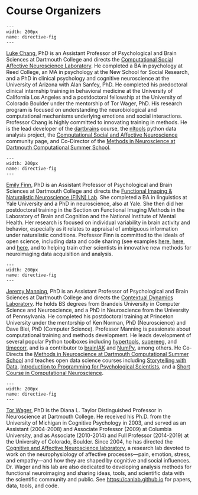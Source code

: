 # Course Organizers

```{figure} ../images/speakers/chang.jpg
---
width: 200px
name: directive-fig
---
```

 [Luke Chang](http://lukejchang.com/), PhD is an Assistant Professor of Psychological and Brain Sciences at Dartmouth College and directs the [Computational Social Affective Neuroscience Laboratory](http://cosanlab.com/). He completed a BA in psychology at Reed College, an MA in psychology at the New School for Social Research, and a PhD in clinical psychology and cognitive neuroscience at the University of Arizona with Alan Sanfey, PhD. He completed his predoctoral clinical internship training in behavioral medicine at the University of California Los Angeles and a postdoctoral fellowship at the University of Colorado Boulder under the mentorship of Tor Wager, PhD. His research program is focused on understanding the neurobiological and computational mechanisms underlying emotions and social interactions. Professor Chang is highly committed to innovating training in methods. He is the lead developer of the [dartbrains](https://dartbrains.org/) course, the [nltools](https://neurolearn.readthedocs.io/en/latest/) python data analysis project, the [Computational Social and Affective Neuroscience](http://compsan.org/) community page, and Co-Director of the [Methods in Neuroscience at Dartmouth Computational Summer School](http://mindsummerschool.org/).

```{figure} ../images/speakers/finn.jpg
---
width: 200px
name: directive-fig
---
```

[Emily Finn](https://esfinn.github.io/), PhD is an Assistant Professor of Psychological and Brain Sciences at Dartmouth College and directs the [Functional Imaging & Naturalistic Neuroscience (FINN) Lab](http://thefinnlab.github.io/). She completed a BA in linguistics at Yale University and a PhD in neuroscience, also at Yale. She then did her postdoctoral training in the Section on Functional Imaging Methods in the Laboratory of Brain and Cognition and the National Institute of Mental Health. Her research is focused on individual variability in brain activity and behavior, especially as it relates to appraisal of ambiguous information under naturalistic conditions. Professor Finn is committed to the ideals of open science, including data and code sharing (see examples [here](https://openneuro.org/datasets/ds001338), [here](https://github.com/esfinn/cpm_tutorial), and [here](https://github.com/esfinn/intersubj_rsa), and to helping train other scientists in innovative new methods for neuroimaging data acquisition and analysis.

```{figure} ../images/speakers/manning.png
---
width: 200px
name: directive-fig
---
```

[Jeremy Manning](https://pbs.dartmouth.edu/people/jeremy-rothman-manning), PhD is an Assistant Professor of Psychological and Brain Sciences at Dartmouth College and directs the [Contextual Dynamics Laboratory](http://www.context-lab.com).  He holds BS degrees from Brandeis University in Computer Science and Neuroscience, and a PhD in Neuroscience from the University of Pennsylvania.  He completed his postdoctoral training at Princeton University under the mentorship of Ken Norman, PhD (Neuroscience) and Dave Blei, PhD (Computer Science).  Professor Manning is passionate about computational training and methods development.  He leads development of several popular Python toolboxes including [hypertools](hypertools.readthedocs.io/), [supereeg](supereeg.readthedocs.io/), and [timecorr](timecorr.readthedocs.io/), and is a contributor to [brainIAK](https://brainiak.org/) and [NumPy](https://numpy.org/), among others.  He Co-Directs the [Methods in Neuroscience at Dartmouth Computational Summer School](https://mindsummerschool.org/) and teaches open data science courses including [Storytelling with Data](https://github.com/ContextLab/storytelling-with-data), [Introduction to Programming for Psychological Scientists](https://github.com/ContextLab/cs-for-psych), and a [Short Course in Computational Neuroscience](https://github.com/ContextLab/computational-neuroscience).

```{figure} ../images/speakers/wager.jpg
---
width: 200px
name: directive-fig
---
```

[Tor Wager](https://sites.dartmouth.edu/canlab/), PhD is the Diana L. Taylor Distinguished Professor in Neuroscience at Dartmouth College. He received his Ph.D. from the University of Michigan in Cognitive Psychology in 2003, and served as an Assistant (2004-2008) and Associate Professor (2009) at Columbia University, and as Associate (2010-2014) and Full Professor (2014-2019) at the University of Colorado, Boulder. Since 2004, he has directed the [Cognitive and Affective Neuroscience laboratory](https://sites.dartmouth.edu/canlab/), a research lab devoted to work on the neurophysiology of affective processes—pain, emotion, stress, and empathy—and how they are shaped by cognitive and social influences. Dr. Wager and his lab are also dedicated to developing analysis methods for functional neuroimaging and sharing ideas, tools, and scientific data with the scientific community and public. See https://canlab.github.io for papers, data, tools, and code.
